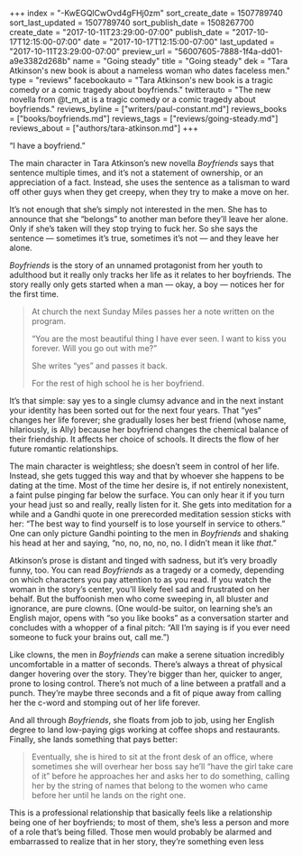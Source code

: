 +++
index = "-KwEGQlCwOvd4gFHj0zm"
sort_create_date = 1507789740
sort_last_updated = 1507789740
sort_publish_date = 1508267700
create_date = "2017-10-11T23:29:00-07:00"
publish_date = "2017-10-17T12:15:00-07:00"
date = "2017-10-17T12:15:00-07:00"
last_updated = "2017-10-11T23:29:00-07:00"
preview_url = "56007605-7888-1f4a-dd01-a9e3382d268b"
name = "Going steady"
title = "Going steady"
dek = "Tara Atkinson's new book is about a nameless woman who dates faceless men."
type = "reviews"
facebookauto = "Tara Atkinson's new book is a tragic comedy or a comic tragedy about boyfriends."
twitterauto = "The new novella from @t_m_at is a tragic comedy or a comic tragedy about boyfriends."
reviews_byline = ["writers/paul-constant.md"]
reviews_books = ["books/boyfriends.md"]
reviews_tags = ["reviews/going-steady.md"]
reviews_about = ["authors/tara-atkinson.md"]
+++

“I have a boyfriend.”

The main character in Tara Atkinson’s new novella *Boyfriends* says that sentence multiple times, and it’s not a statement of ownership, or an appreciation of a fact. Instead, she uses the sentence as a talisman to ward off other guys when they get creepy, when they try to make a move on her. 

It’s not enough that she’s simply not interested in the men. She has to announce that she “belongs” to another man before they’ll leave her alone. Only if she’s taken will they stop trying to fuck her. So she says the sentence — sometimes it’s true, sometimes it’s not — and they leave her alone.

*Boyfriends* is the story of an unnamed protagonist from her youth to adulthood but it really only tracks her life as it relates to her boyfriends. The story really only gets started when a man — okay, a boy — notices her for the first time.

<blockquote><p>At church the next Sunday Miles passes her a note written on the program.</p>

<p>“You are the most beautiful thing I have ever seen. I want to kiss you forever. Will you go out with me?”</p>

<p>She writes “yes” and passes it back.</p>

<p>For the rest of high school he is her boyfriend.</p></blockquote>

It’s that simple: say yes to a single clumsy advance and in the next instant your identity has been sorted out for the next four years. That “yes” changes her life forever; she gradually loses her best friend (whose name, hilariously, is Ally) because her boyfriend changes the chemical balance of their friendship. It affects her choice of schools. It directs the flow of her future romantic relationships.

The main character is weightless; she doesn’t seem in control of her life. Instead, she gets tugged this way and that by whoever she happens to be dating at the time. Most of the time her desire is, if not entirely nonexistent, a faint pulse pinging far below the surface. You can only hear it if you turn your head just so and really, really listen for it. She gets into meditation for a while and a Gandhi quote in one prerecorded meditation session sticks with her: “The best way to find yourself is to lose yourself in service to others.” One can only picture Gandhi pointing to the men in *Boyfriends* and shaking his head at her and saying, “no, no, no, no, no. I didn’t mean it like *that*.”

Atkinson’s prose is distant and tinged with sadness, but it’s very broadly funny, too. You can read *Boyfriends* as a tragedy or a comedy, depending on which characters you pay attention to as you read. If you watch the woman in the story’s center, you’ll likely feel sad and frustrated on her behalf. But the buffoonish men who come sweeping in, all bluster and ignorance, are pure clowns. (One would-be suitor, on learning she’s an English major, opens with “so you like books” as a conversation starter and concludes with a whopper of a final pitch: “All I’m saying is if you ever need someone to fuck your brains out, call me.”)

Like clowns, the men in *Boyfriends* can make a serene situation incredibly uncomfortable in a matter of seconds. There’s always a threat of physical danger hovering over the story. They’re bigger than her, quicker to anger, prone to losing control. There’s not much of a line between a pratfall and a punch. They’re maybe three seconds and a fit of pique away from calling her the c-word and stomping out of her life forever.

And all through *Boyfriends*, she floats from job to job, using her English degree to land low-paying gigs working at coffee shops and restaurants. Finally, she lands something that pays better:

<blockquote>Eventually, she is hired to sit at the front desk of an office, where sometimes she will overhear her boss say he’ll “have the girl take care of it” before he approaches her and asks her to do something, calling her by the string of names that belong to the women who came before her until he lands on the right one.</blockquote>

This is a professional relationship that basically feels like a relationship being one of her boyfriends; to most of them, she’s less a person and more of a role that’s being filled. Those men would probably be alarmed and embarrassed to realize that in her story, they’re something even less 